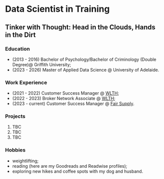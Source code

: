 # Data Scientist in Training
## Tinker with Thought: Head in the Clouds, Hands in the Dirt

### Education
- (2013 - 2016) Bachelor of Psychology/Bachelor of Criminology (Double Degree)@ Griffith University;
- (2023 - 2026) Master of Applied Data Science @ University of Adelaide.

### Work Experience
- (2021 - 2022) Customer Success Manager @ [WLTH](wlth.com);
- (2022 - 2023) Broker Network Associate @ [WLTH](wlth.com);
- (2023 - current) Customer Success Manager @ [Fair Supply](fairsupply.com).

### Projects
1. TBC
2. TBC
3. TBC


### Hobbies
- weightlifting;
- reading (here are my Goodreads and Readwise profiles);
- exploring new hikes and coffee spots with my dog and husband.
